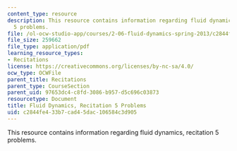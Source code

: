 ```yaml
---
content_type: resource
description: This resource contains information regarding fluid dynamics, recitation
  5 problems.
file: /ol-ocw-studio-app/courses/2-06-fluid-dynamics-spring-2013/c2844fe433b7cad45dac106584c3d905_MIT2_06S14_rec5prob.pdf
file_size: 259662
file_type: application/pdf
learning_resource_types:
- Recitations
license: https://creativecommons.org/licenses/by-nc-sa/4.0/
ocw_type: OCWFile
parent_title: Recitations
parent_type: CourseSection
parent_uid: 97653dc4-c8fd-3086-b957-d5c696c03873
resourcetype: Document
title: Fluid Dynamics, Recitation 5 Problems
uid: c2844fe4-33b7-cad4-5dac-106584c3d905
---
```

This resource contains information regarding fluid dynamics, recitation 5 problems.